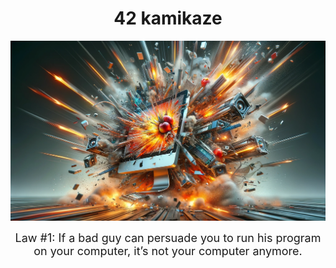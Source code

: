 <div align="center"><h1>42 kamikaze</h1></div>

![kamikaze](kamikaze.png)

<div align="center"><font size=+1>Law #1: If a bad guy can persuade you to run his program on your computer, it’s not your computer anymore.</font></div>

